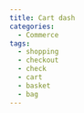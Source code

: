 ```yaml
---
title: Cart dash
categories:
  - Commerce
tags:
  - shopping
  - checkout
  - check
  - cart
  - basket
  - bag
---
```


